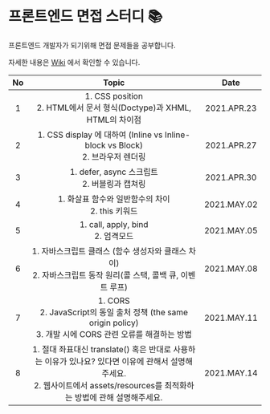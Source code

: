 # 프론트엔드 면접 스터디 :books:

프론트엔드 개발자가 되기위해 면접 문제들을 공부합니다.

자세한 내용은 [Wiki](https://github.com/cottonpup/frontend-dev-interview-study/wiki) 에서 확인할 수 있습니다.

| No  |                                   Topic                                   |    Date     |
| :-: |  :----------------------------------------------------------------------: | :---------: |
|  1  |  1. CSS position <br>2. HTML에서 문서 형식(Doctype)과 XHML, HTML의 차이점 | 2021.APR.23 |
|  2  |  1. CSS display 에 대하여 (Inline vs Inline-block vs Block)<br>2. 브라우저 렌더링 | 2021.APR.27 |
|  3  |  1. defer, async 스크립트 <br>2. 버블링과 캡쳐링 | 2021.APR.30 |
|  4  |  1. 화살표 함수와 일반함수의 차이 <br>2. this 키워드 | 2021.MAY.02 |
|  5  |  1. call, apply, bind <br>2. 엄격모드| 2021.MAY.05 |
|  6  |  1. 자바스크립트 클래스 (함수 생성자와 클래스 차이)<br>2. 자바스크립트 동작 원리(콜 스택, 콜백 큐, 이벤트 루프)| 2021.MAY.08 |
|  7  | 1. CORS<br>2. JavaScript의 동일 출처 정책 (the same origin policy)<br>3. 개발 시에 CORS 관련 오류를 해결하는 방법| 2021.MAY.11 |
|  8  |1. 절대 좌표대신 translate() 혹은 반대로 사용하는 이유가 있나요? 있다면 이유에 관해서 설명해주세요.<br>2. 웹사이트에서 assets/resources를 최적화하는 방법에 관해 설명해주세요.| 2021.MAY.14|
